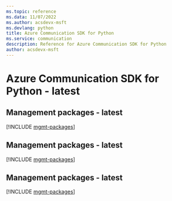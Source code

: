 ```yaml
---
ms.topic: reference
ms.data: 11/07/2022
ms.author: acsdevx-msft
ms.devlang: python
title: Azure Communication SDK for Python
ms.service: communication
description: Reference for Azure Communication SDK for Python
author: acsdevx-msft
---
```

# Azure Communication SDK for Python - latest

## Management packages - latest
[!INCLUDE [mgmt-packages](communication-mgmt-index.md)]
## Management packages - latest
[!INCLUDE [mgmt-packages](communication-mgmt-index.md)]
## Management packages - latest
[!INCLUDE [mgmt-packages](communication-mgmt-index.md)]